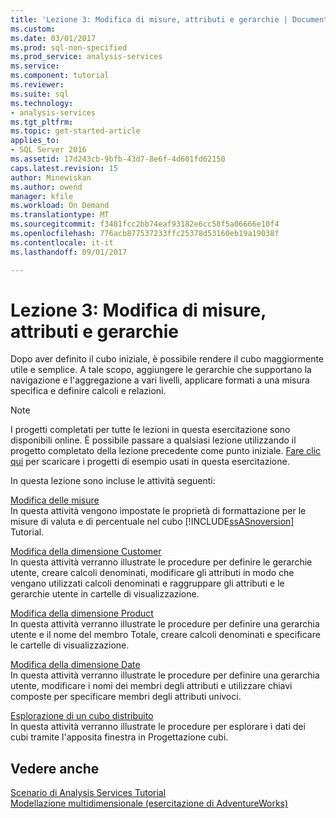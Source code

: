 ```yaml
---
title: 'Lezione 3: Modifica di misure, attributi e gerarchie | Documenti Microsoft'
ms.custom: 
ms.date: 03/01/2017
ms.prod: sql-non-specified
ms.prod_service: analysis-services
ms.service: 
ms.component: tutorial
ms.reviewer: 
ms.suite: sql
ms.technology:
- analysis-services
ms.tgt_pltfrm: 
ms.topic: get-started-article
applies_to:
- SQL Server 2016
ms.assetid: 17d243cb-9bfb-43d7-8e6f-4d601fd62150
caps.latest.revision: 15
author: Minewiskan
ms.author: owend
manager: kfile
ms.workload: On Demand
ms.translationtype: MT
ms.sourcegitcommit: f3481fcc2bb74eaf93182e6cc58f5a06666e10f4
ms.openlocfilehash: 776acb877537233ffc25378d53160eb19a19038f
ms.contentlocale: it-it
ms.lasthandoff: 09/01/2017

---
```

# <a name="lesson-3-modifying-measures-attributes-and-hierarchies"></a>Lezione 3: Modifica di misure, attributi e gerarchie
Dopo aver definito il cubo iniziale, è possibile rendere il cubo maggiormente utile e semplice. A tale scopo, aggiungere le gerarchie che supportano la navigazione e l'aggregazione a vari livelli, applicare formati a una misura specifica e definire calcoli e relazioni.  
  
> [!NOTE]  
> I progetti completati per tutte le lezioni in questa esercitazione sono disponibili online. È possibile passare a qualsiasi lezione utilizzando il progetto completato della lezione precedente come punto iniziale. [Fare clic qui](http://go.microsoft.com/fwlink/?LinkID=221866) per scaricare i progetti di esempio usati in questa esercitazione.  
  
In questa lezione sono incluse le attività seguenti:  
  
[Modifica delle misure](../analysis-services/lesson-3-1-modifying-measures.md)  
In questa attività vengono impostate le proprietà di formattazione per le misure di valuta e di percentuale nel cubo [!INCLUDE[ssASnoversion](../includes/ssasnoversion-md.md)] Tutorial.  
  
[Modifica della dimensione Customer](../analysis-services/lesson-3-2-modifying-the-customer-dimension.md)  
In questa attività verranno illustrate le procedure per definire le gerarchie utente, creare calcoli denominati, modificare gli attributi in modo che vengano utilizzati calcoli denominati e raggruppare gli attributi e le gerarchie utente in cartelle di visualizzazione.  
  
[Modifica della dimensione Product](../analysis-services/lesson-3-3-modifying-the-product-dimension.md)  
In questa attività verranno illustrate le procedure per definire una gerarchia utente e il nome del membro Totale, creare calcoli denominati e specificare le cartelle di visualizzazione.  
  
[Modifica della dimensione Date](../analysis-services/lesson-3-4-modifying-the-date-dimension.md)  
In questa attività verranno illustrate le procedure per definire una gerarchia utente, modificare i nomi dei membri degli attributi e utilizzare chiavi composte per specificare membri degli attributi univoci.  
  
[Esplorazione di un cubo distribuito](../analysis-services/lesson-3-5-browsing-the-deployed-cube.md)  
In questa attività verranno illustrate le procedure per esplorare i dati dei cubi tramite l'apposita finestra in Progettazione cubi.  
  
## <a name="see-also"></a>Vedere anche  
[Scenario di Analysis Services Tutorial](../analysis-services/analysis-services-tutorial-scenario.md)  
[Modellazione multidimensionale &#40;esercitazione di AdventureWorks&#41;](../analysis-services/multidimensional-modeling-adventure-works-tutorial.md)  
  
  
  

